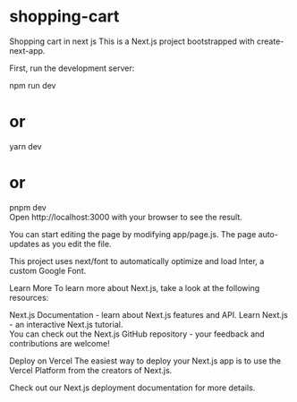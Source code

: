 # shopping-cart
Shopping cart in next js
This is a Next.js project bootstrapped with create-next-app. 
 

First, run the development server: 

npm run dev
# or    
yarn dev  
# or
pnpm dev  
Open http://localhost:3000 with your browser to see the result. 
 
You can start editing the page by modifying app/page.js. The page auto-updates as you edit the file.

This project uses next/font to automatically optimize and load Inter, a custom Google Font.


Learn More 
To learn more about Next.js, take a look at the following resources:

Next.js Documentation - learn about Next.js features and API.
Learn Next.js - an interactive Next.js tutorial.  
You can check out the Next.js GitHub repository - your feedback and contributions are welcome!
 
Deploy on Vercel
The easiest way to deploy your Next.js app is to use the Vercel Platform from the creators of Next.js.
 
Check out our Next.js deployment documentation for more details. 
   
